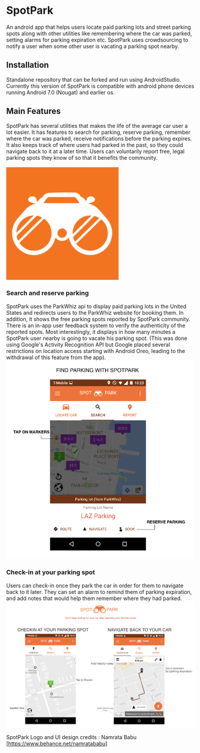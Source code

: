 # SpotPark
An android app that helps users locate paid parking lots and street parking spots along with other utilities like remembering where 
the car was parked, setting alarms for parking expiration etc. SpotPark uses crowdsourcing to notify a user when some other user is vacating
a parking spot nearby. 

## Installation
Standalone repository that can be forked and run using AndroidStudio. Currently this version of SpotPark is compatible with android phone devices running Android 7.0 (Nougat) and earlier os. 

## Main Features
SpotPark has several utilities that makes the life of the average car user a lot easier. It has features to search for parking, reserve parking, remember where the car was parked, receive notifications before the parking expires. It also keeps track of where users had parked in the past, so they could navigate back to it at a later time. Users can voluntarily report free, legal parking spots they know of so that it benefits the community. <br/> <br/>
<img src="https://github.com/rva15/SpotPark/blob/master/logo.png" width="300">

### Search and reserve parking
SpotPark uses the ParkWhiz api to display paid parking lots in the United States and redirects users to the ParkWhiz website for booking them. In addition, it shows the free parking spots reported by SpotPark community. There is an in-app user feedback system to verify the authenticity of the reported spots. Most interestingly, it displays in how many minutes a SpotPark user nearby is going to vacate his parking spot. (This was done using Google's Activity Recognition API but Google placed several restrictions on location access starting with Android Oreo, leading to the withdrawal of this feature from the app). <br/>
<img src="https://github.com/rva15/SpotPark/blob/master/findp.png" width="500">

### Check-in at your parking spot
Users can check-in once they park the car in order for them to navigate back to it later. They can set an alarm to remind them of parking expiration, and add notes that would help them remember where they had parked. <br/>
<img src="https://github.com/rva15/SpotPark/blob/master/remember.png" width="700">

SpotPark Logo and UI design credits : Namrata Babu [https://www.behance.net/namratababu]




